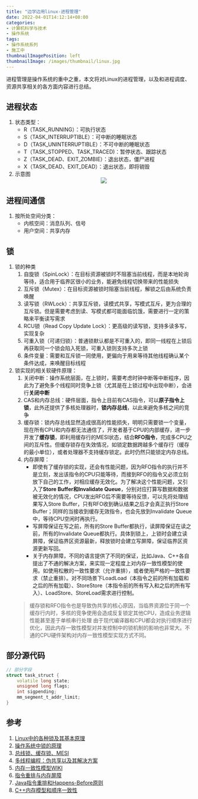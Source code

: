 ```yaml
---
title: "边学边用linux-进程管理"
date: 2022-04-01T14:12:14+08:00
categories:
- 计算机科学与技术
- 操作系统
tags:
- 操作系统系列
- 施工中
thumbnailImagePosition: left
thumbnailImage: /images/thumbnail/linux.jpg
---
```

进程管理是操作系统的重中之重，本文将对Linux的进程管理，以及和进程调度、资源共享相关的各方面内容进行总结。
<!--more-->
## 进程状态
1. 状态类型：
    - R（TASK_RUNNING）：可执行状态
    - S（TASK_INTERRUPTIBLE）：可中断的睡眠状态
    - D（TASK_UNINTERRUPTIBLE）：不可中断的睡眠状态
    - T（TASK_STOPPED、TASK_TRACED)：暂停状态、跟踪状态
    - Z（TASK_DEAD、EXIT_ZOMBIE）：退出状态，僵尸进程
    - X（TASK_DEAD、EXIT_DEAD）：退出状态，即将销毁
1. 示意图
    <center>
    <img src="/images/Linux/process-state-change.jpg" style="max-width:70%">
    </center>

## 进程间通信
1. 按所处空间分类：
    - 内核空间：消息队列、信号
    - 用户空间：共享内存

## 锁
1. 锁的种类
    1. 自旋锁（SpinLock）：在目标资源被锁时不阻塞当前线程，而是本地轮询等待，适合用于临界区很小的业务，能避免线程切换带来的性能损失
    1. 互斥锁（Mutex）：在目标资源被锁时阻塞当前线程，解锁之后由系统负责唤醒
    1. 读写锁（RWLock）：共享互斥锁，读模式共享，写模式互斥，更为合理的互斥锁。但是需要考虑到读、写模式都可能面临饥饿，需要进行一定的策略来平衡读写需求
    1. RCU锁（Read Copy Update Lock）：更高级的读写锁，支持多读多写，实现复杂
    1. 可重入锁（可递归锁）：普通锁默认都是不可重入的，即同一线程在上锁后再获取同一个锁会陷入死锁，可重入锁则支持多次上锁
    1. 条件变量：需要和互斥锁一同使用，更偏向于用来等待其他线程确认某个条件达成，来唤醒目标线程
1. 锁实现的相关软硬件原理：
    1. 关闭中断：操作系统层面，在上锁时，需要考虑时钟中断等中断程序，因此为了避免多个线程同时竞争上锁（尤其是在上锁过程中出现中断），会进行**关闭中断**
    1. CAS和内存总线：硬件层面，指令上目前有CAS指令，可以**原子指令上锁**，此外还提供了多核处理器时，**锁内存总线**，以此来避免多核之间的竞争
    1. 缓存锁：锁内存总线显然造成很高的性能损失，明明只需要锁一个变量，现在所有CPU和内存都无法通信了，开发者基于CPU的内部缓存，进一步开发了**缓存锁**，即利用缓存行的MESI状态，结合**RFO指令**，完成多CPU之间的互斥性。但缓存锁存在失效情况，如锁定数据跨越多个缓存行（缓存的最小单位），或者处理器不支持缓存锁定。此时仍然只能锁定内存总线。
    1. 内存屏障：
        - 即使有了缓存锁的实现，还会有性能问题，因为RFO指令的执行并不是立刻，发出该指令的CPU只能等待，而接到RFO的指令又必须立刻放下自己的工作，对相应缓存无效化。为了解决这个性能问题，又引入了**Store Buffer和Invalidate Queue**，分别对应打算写数据和数据被无效化的情况，CPU发出RFO后不需要等待反馈，可以先将处理结果写入Store Buffer，只有RFO收到确认结果之后才会真正执行Store Buffer；同样的当接收到缓存无效指令，也会先放到Invalidate Queue中，等待CPU空闲时再执行。
        - 写屏障保证在写之前，所有的Store Buffer都执行，读屏障保证在读之前，所有的Invalidate Queue都执行。具体到锁上，上锁时会建立读屏障，保证临界区资源最新，释放锁时会建立写屏障，保证临界区资源更新写回。
        - 关于内存屏障，不同的语言提供了不同的保证，比如Java、C++各自提出了不通的解决方案，来实现一定程度上对内存一致性模型的使用。如使用松散的一致性要求（允许重排），或者使用严格的一致性要求（禁止重排）。对不同场景下LoadLoad（本指令之前的所有加载和之后的所有加载）、StoreStore（本指令前的所有写入和之后的所有写入）、LoadStore、StoreLoad需求进行控制。
    > 缓存锁和RFO指令也是导致伪共享的核心原因，当临界资源位于同一个缓存行内时，多核的竞争使用会造成反复锁定其他CPU，造成业务逻辑性能甚至差于单核串行处理
    > 由于现代编译器和CPU都会对执行顺序进行优化，因此内存一致性模型对并发控制中的锁机制的影响也非常大。不通的CPU硬件架构对内存一致性模型实现方式不同。

## 部分源代码
```cpp
// 部分字段
struct task_struct {
    volatile long state;
    unsigned long flags;
    int sigpending;
    mm_segment_t_addr_limit;
}
```

## 参考
1. [Linux中的各种锁及其基本原理](https://www.cnblogs.com/TMesh/p/11730847.html)
1. [操作系统中锁的原理](https://www.jianshu.com/p/61490effab35)
1. [总线锁、缓存锁、MESI](https://blog.csdn.net/qq_35642036/article/details/82801708)
1. [多线程编程：伪共享以及其解决方案](https://blog.csdn.net/fenghuoliuxing990124/article/details/85127135)
1. [内存一致性模型WIKI](https://zh.wikipedia.org/zh-hans/%E5%86%85%E5%AD%98%E4%B8%80%E8%87%B4%E6%80%A7%E6%A8%A1%E5%9E%8B)
1. [指令重排与内存屏障](https://www.cnblogs.com/ykpkris/articles/15785715.html)
1. [Java指令重排和Happens-Before原则](https://www.cnblogs.com/ITPower/p/13580691.html)
1. [C++内存模型和顺序一致性](https://www.cnblogs.com/fortunely/p/16739327.html)